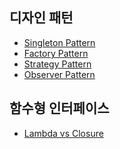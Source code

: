 ## 디자인 패턴
- [Singleton Pattern]()
- [Factory Pattern]()
- [Strategy Pattern]()
- [Observer Pattern]()

## 함수형 인터페이스
- [Lambda vs Closure]()